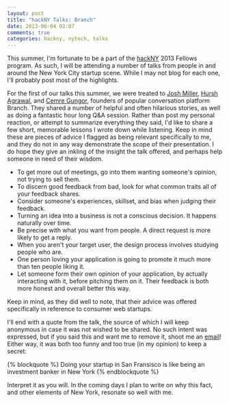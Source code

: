 ```yaml
---
layout: post
title: "hackNY Talks: Branch"
date: 2013-06-04 02:07
comments: true
categories: hackny, nytech, talks
---
```

This summer, I'm fortunate to be a part of the [hackNY](http://hackny.org/) 2013 Fellows program. As such, I will be attending a number of talks from people in and around the New York City startup scene. While I may not blog for each one, I'll probably post most of the highlights.

For the first of our talks this summer, we were treated to [Josh Miller](https://twitter.com/joshm), [Hursh Agrawal](https://twitter.com/hursh), and [Cemre Gungor](https://twitter.com/gem_ray), founders of popular conversation platform Branch. They shared a number of helpful and often hilarious stories, as well as doing a fantastic hour long Q&A session. Rather than post my personal reaction, or attempt to summarize everything they said, I'd like to share a few short, memorable lessons I wrote down while listening. Keep in mind these are pieces of advice I flagged as being relevant specifically to me, and they do not in any way demonstrate the scope of their presentation. I do hope they give an inkling of the insight the talk offered, and perhaps help someone in need of their wisdom.

<!--more-->
* To get more out of meetings, go into them wanting someone's opinion, not trying to sell them.
* To discern good feedback from bad, look for what common traits all of your feedback shares.
* Consider someone's experiences, skillset, and bias when judging their feedback.
* Turning an idea into a business is not a conscious decision. It happens naturally over time.
* Be precise with what you want from people. A direct request is more likely to get a reply.
* When you aren't your target user, the design process involves studying people who are.
* One person loving your application is going to promote it much more than ten people liking it.
* Let someone form their own opinion of your application, by actually interacting with it, before pitching them on it. Their feedback is both more honest and overall better this way.

Keep in mind, as they did well to note, that their advice was offered specifically in reference to consumer web startups.

I'll end with a quote from the talk, the source of which I will keep anonymous in case it was not wished to be shared. No such intent was expressed, but if you said this and want me to remove it, shoot me an [email](mailto:mrjordangoldstein@gmail.com)! Either way, it was both too funny and too true (in my opinion) to keep a secret:

{% blockquote %}
Doing your startup in San Fransisco is like being an investment banker in New York
{% endblockquote %}

Interpret it as you will. In the coming days I plan to write on why this fact, and other elements of New York, resonate so well with me.
